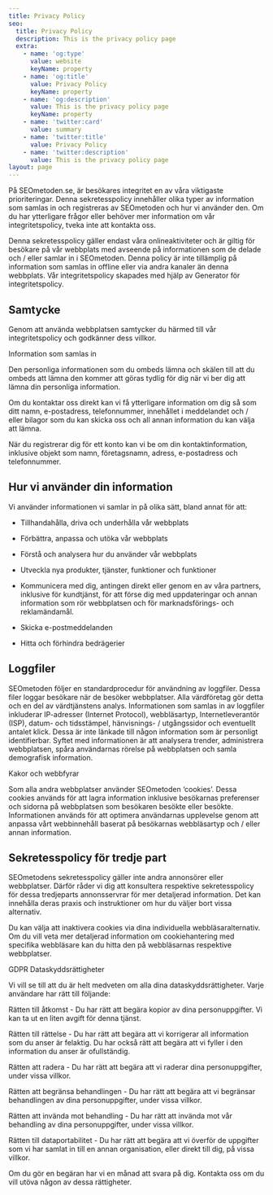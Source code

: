 ```yaml
---
title: Privacy Policy
seo:
  title: Privacy Policy
  description: This is the privacy policy page
  extra:
    - name: 'og:type'
      value: website
      keyName: property
    - name: 'og:title'
      value: Privacy Policy
      keyName: property
    - name: 'og:description'
      value: This is the privacy policy page
      keyName: property
    - name: 'twitter:card'
      value: summary
    - name: 'twitter:title'
      value: Privacy Policy
    - name: 'twitter:description'
      value: This is the privacy policy page
layout: page
---
```

På SEOmetoden.se, är besökares integritet en av våra viktigaste 
prioriteringar. Denna sekretesspolicy innehåller olika typer av 
information som samlas in och registreras av SEOmetoden och hur vi 
använder den. Om du har ytterligare frågor eller behöver mer information
 om vår integritetspolicy, tveka inte att kontakta oss.

Denna sekretesspolicy gäller endast våra onlineaktiviteter och är 
giltig för besökare på vår webbplats med avseende på informationen som 
de delade och / eller samlar in i SEOmetoden. Denna policy är inte 
tillämplig på information som samlas in offline eller via andra kanaler 
än denna webbplats. Vår integritetspolicy skapades med hjälp av 
Generator för integritetspolicy.

## Samtycke

Genom att använda webbplatsen samtycker du härmed till vår integritetspolicy och godkänner dess villkor.

Information som samlas in

Den personliga informationen som du ombeds lämna och skälen till att 
du ombeds att lämna den kommer att göras tydlig för dig när vi ber dig 
att lämna din personliga information.

Om du kontaktar oss direkt kan vi få ytterligare information om dig 
så som ditt namn, e-postadress, telefonnummer, innehållet i meddelandet 
och / eller bilagor som du kan skicka oss och all annan information du 
kan välja att lämna.

När du registrerar dig för ett konto kan vi be om din 
kontaktinformation, inklusive objekt som namn, företagsnamn, adress, 
e-postadress och telefonnummer.

## Hur vi använder din information

Vi använder informationen vi samlar in på olika sätt, bland annat för att:

*   Tillhandahålla, driva och underhålla vår webbplats

*   Förbättra, anpassa och utöka vår webbplats

*   Förstå och analysera hur du använder vår webbplats

*   Utveckla nya produkter, tjänster, funktioner och funktioner

*   Kommunicera med dig, antingen direkt eller genom en av våra partners,
     inklusive för kundtjänst, för att förse dig med uppdateringar och annan
     information som rör webbplatsen och för marknadsförings- och 
    reklamändamål.

*   Skicka e-postmeddelanden

*   Hitta och förhindra bedrägerier

## &#xA;Loggfiler

SEOmetoden följer en standardprocedur för användning av loggfiler. 
Dessa filer loggar besökare när de besöker webbplatser. Alla värdföretag
 gör detta och en del av värdtjänstens analys. Informationen som samlas 
in av loggfiler inkluderar IP-adresser (Internet Protocol), 
webbläsartyp, Internetleverantör (ISP), datum- och tidsstämpel, 
hänvisnings- / utgångssidor och eventuellt antalet klick. Dessa är inte 
länkade till någon information som är personligt identifierbar. Syftet 
med informationen är att analysera trender, administrera webbplatsen, 
spåra användarnas rörelse på webbplatsen och samla demografisk 
information.

Kakor och webbfyrar

Som alla andra webbplatser använder SEOmetoden ‘cookies’. Dessa 
cookies används för att lagra information inklusive besökarnas 
preferenser och sidorna på webbplatsen som besökaren besökte eller 
besökte. Informationen används för att optimera användarnas upplevelse 
genom att anpassa vårt webbinnehåll baserat på besökarnas webbläsartyp 
och / eller annan information.

## Sekretesspolicy för tredje part

SEOmetodens sekretesspolicy gäller inte andra annonsörer eller 
webbplatser. Därför råder vi dig att konsultera respektive 
sekretesspolicy för dessa tredjeparts annonsservrar för mer detaljerad 
information. Det kan innehålla deras praxis och instruktioner om hur du 
väljer bort vissa alternativ.

Du kan välja att inaktivera cookies via dina individuella 
webbläsaralternativ. Om du vill veta mer detaljerad information om 
cookiehantering med specifika webbläsare kan du hitta den på 
webbläsarnas respektive webbplatser.

GDPR Dataskyddsrättigheter

Vi vill se till att du är helt medveten om alla dina dataskyddsrättigheter. Varje användare har rätt till följande:

Rätten till åtkomst - Du har rätt att begära kopior av dina personuppgifter. Vi kan ta ut en liten avgift för denna tjänst.

Rätten till rättelse - Du har rätt att begära att vi korrigerar all 
information som du anser är felaktig. Du har också rätt att begära att 
vi fyller i den information du anser är ofullständig.

Rätten att radera - Du har rätt att begära att vi raderar dina personuppgifter, under vissa villkor.

Rätten att begränsa behandlingen - Du har rätt att begära att vi 
begränsar behandlingen av dina personuppgifter, under vissa villkor.

Rätten att invända mot behandling - Du har rätt att invända mot vår behandling av dina personuppgifter, under vissa villkor.

Rätten till dataportabilitet - Du har rätt att begära att vi överför 
de uppgifter som vi har samlat in till en annan organisation, eller 
direkt till dig, på vissa villkor.

Om du gör en begäran har vi en månad att svara på dig. Kontakta oss om du vill utöva någon av dessa rättigheter.
